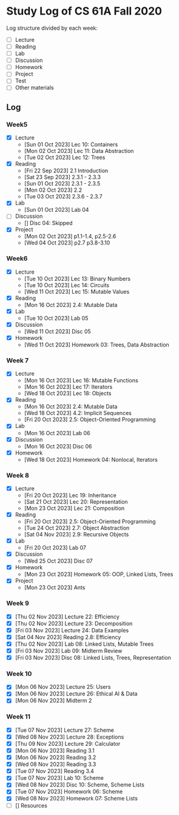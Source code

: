 # Study Log of CS 61A Fall 2020
Log structure divided by each week:
- [ ] Lecture
- [ ] Reading
- [ ] Lab
- [ ] Discussion
- [ ] Homework
- [ ] Project
- [ ] Test
- [ ] Other materials

## Log
### Week5
- [x] Lecture
    - [Sun 01 Oct 2023] Lec 10: Containers
    - [Mon 02 Oct 2023] Lec 11: Data Abstraction
    - [Tue 02 Oct 2023] Lec 12: Trees
- [x] Reading
    - [Fri 22 Sep 2023] 2.1 Introduction
    - [Sat 23 Sep 2023] 2.3.1 - 2.3.3
    - [Sun 01 Oct 2023] 2.3.1 - 2.3.5
    - [Mon 02 Oct 2023] 2.2
    - [Tue 03 Oct 2023] 2.3.6 - 2.3.7
- [x] Lab
    - [Sun 01 Oct 2023] Lab 04
- [ ] Discussion
    - [] Disc 04: Skipped
- [x] Project
    - [Mon 02 Oct 2023] p1.1-1.4, p2.5-2.6
    - [Wed 04 Oct 2023] p2.7 p3.8-3.10

### Week6
- [x] Lecture
    - [Tue 10 Oct 2023] Lec 13: Binary Numbers
    - [Tue 10 Oct 2023] Lec 14: Circuits
    - [Wed 11 Oct 2023] Lec 15: Mutable Values
- [x] Reading
    - [Mon 16 Oct 2023] 2.4: Mutable Data
- [x] Lab
    - [Tue 10 Oct 2023] Lab 05
- [x] Discussion
    - [Wed 11 Oct 2023] Disc 05
- [x] Homework
    - [Wed 11 Oct 2023] Homework 03: Trees, Data Abstraction

### Week 7
- [x] Lecture
    - [Mon 16 Oct 2023] Lec 16: Mutable Functions
    - [Mon 16 Oct 2023] Lec 17: Iterators
    - [Wed 18 Oct 2023] Lec 18: Objects
- [x] Reading
    - [Mon 16 Oct 2023] 2.4: Mutable Data
    - [Wed 18 Oct 2023] 4.2: Implicit Sequences
    - [Fri 20 Oct 2023] 2.5: Object-Oriented Programming
- [x] Lab
    - [Mon 16 Oct 2023] Lab 06
- [x] Discussion
    - [Mon 16 Oct 2023] Disc 06
- [x] Homework
    - [Wed 18 Oct 2023] Homework 04: Nonlocal, Iterators

### Week 8
- [x] Lecture
    - [Fri 20 Oct 2023] Lec 19: Inheritance
    - [Sat 21 Oct 2023] Lec 20: Representation
    - [Mon 23 Oct 2023] Lec 21: Composition
- [x] Reading
    - [Fri 20 Oct 2023] 2.5: Object-Oriented Programming 
    - [Tue 24 Oct 2023] 2.7: Object Abstraction
    - [Sat 04 Nov 2023] 2.9: Recursive Objects
- [x] Lab
    - [Fri 20 Oct 2023] Lab 07
- [x] Discussion
    - [Wed 25 Oct 2023] Disc 07
- [x] Homework
    - [Mon 23 Oct 2023] Homework 05: OOP, Linked Lists, Trees
- [x] Project
    - [Mon 23 Oct 2023] Ants

### Week 9
- [x] [Thu 02 Nov 2023] Lecture 22: Efficiency
- [x] [Thu 02 Nov 2023] Lecture 23: Decomposition
- [x] [Fri 03 Nov 2023] Lecture 24: Data Examples
- [x] [Sat 04 Nov 2023] Reading 2.8: Efficiency
- [x] [Thu 02 Nov 2023] Lab 08: Linked Lists, Mutable Trees
- [x] [Fri 03 Nov 2023] Lab 09: Midterm Review
- [x] [Fri 03 Nov 2023] Disc 08: Linked Lists, Trees, Representation

### Week 10
- [x] [Mon 06 Nov 2023] Lecture 25: Users
- [x] [Mon 06 Nov 2023] Lecture 26: Ethical AI & Data
- [x] [Mon 06 Nov 2023] Midterm 2

### Week 11
- [x] [Tue 07 Nov 2023] Lecture 27: Scheme
- [x] [Wed 08 Nov 2023] Lecture 28: Exceptions
- [x] [Thu 09 Nov 2023] Lecture 29: Calculator
- [x] [Mon 06 Nov 2023] Reading 3.1
- [x] [Mon 06 Nov 2023] Reading 3.2
- [x] [Wed 08 Nov 2023] Reading 3.3
- [x] [Tue 07 Nov 2023] Reading 3.4
- [x] [Tue 07 Nov 2023] Lab 10: Scheme
- [x] [Wed 08 Nov 2023] Disc 10: Scheme, Scheme Lists
- [x] [Tue 07 Nov 2023] Homework 06: Scheme
- [x] [Wed 08 Nov 2023] Homework 07: Scheme Lists
- [ ] [] Resources
